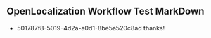## OpenLocalization Workflow Test MarkDown
* 501787f8-5019-4d2a-a0d1-8be5a520c8ad thanks!

<!--HONumber=Jul16_HO3-->


